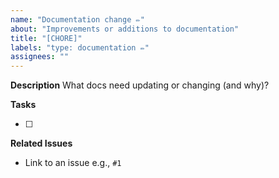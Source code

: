 ```yaml
---
name: "Documentation change ✏️"
about: "Improvements or additions to documentation"
title: "[CHORE]"
labels: "type: documentation ✏️"
assignees: ""
---
```


**Description**
What docs need updating or changing (and why)?

**Tasks**

- [ ]

**Related Issues**

- Link to an issue e.g., `#1`
